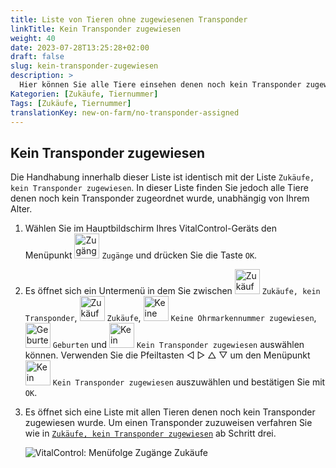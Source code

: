```yaml
---
title: Liste von Tieren ohne zugewiesenen Transponder
linkTitle: Kein Transponder zugewiesen
weight: 40
date: 2023-07-28T13:25:28+02:00
draft: false
slug: kein-transponder-zugewiesen
description: >
  Hier können Sie alle Tiere einsehen denen noch kein Transponder zugewiesen wurde und diesen ggf. einen Transponder zuweisen.
Kategorien: [Zukäufe, Tiernummer]
Tags: [Zukäufe, Tiernummer]
translationKey: new-on-farm/no-transponder-assigned
---
```

## Kein Transponder zugewiesen

Die Handhabung innerhalb dieser Liste ist identisch mit der Liste `Zukäufe, kein Transponder zugewiesen`. In dieser Liste finden Sie jedoch alle Tiere denen noch kein Transponder zugeordnet wurde, unabhängig von Ihrem Alter.

1. Wählen Sie im Hauptbildschirm Ihres VitalControl-Geräts den Menüpunkt <img src="/icons/main/new-on-farm.svg" width="40" align="bottom" alt="Zugänge" /> `Zugänge` und drücken Sie die Taste `OK`.

2. Es öffnet sich ein Untermenü in dem Sie zwischen <img src="/icons/keintransponder.svg" width="40" align="bottom" alt="Zukäufe, kein Transponder" /> `Zukäufe, kein Transponder`, <img src="/icons/main/new-on-farm.svg" width="40" align="bottom" alt="Zukäufe" /> `Zukäufe`, <img src="/icons/keineOhrmarke.svg" width="40" align="bottom" alt="Keine Ohrmarkennummer zugewiesen" /> `Keine Ohrmarkennummer zugewiesen`, <img src="/icons/main/births.svg" width="40" align="bottom" alt="Geburten" /> `Geburten` und <img src="/icons/keinTransponder.svg" width="40" align="bottom" alt="Kein Transponder zugewiesen" /> `Kein Transponder zugewiesen` auswählen können. Verwenden Sie die Pfeiltasten ◁ ▷ △ ▽ um den Menüpunkt <img src="/icons/keinTransponder.svg" width="40" align="bottom" alt="Kein Transponder zugewiesen" /> `Kein Transponder zugewiesen` auszuwählen und bestätigen Sie mit `OK`.

3. Es öffnet sich eine Liste mit allen Tieren denen noch kein Transponder zugewiesen wurde. Um einen Transponder zuzuweisen verfahren Sie wie in [`Zukäufe, kein Transponder zugewiesen`](../zukaeufe-kein-transponder/#zuk%C3%A4ufe-kein-transponder) ab Schritt drei.

    ![VitalControl: Menüfolge Zugänge Zukäufe](../bilder/kein-transponder-zugewiesen.png "Kein Transponder zugewiesen")
